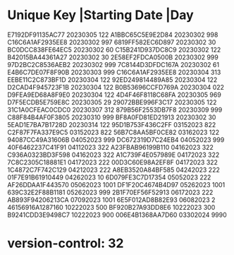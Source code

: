 # Unique Key        |Starting Date |Day
  E7192DF91135AC77   20230305       122
  A1BBC65C5E9E2D84   20230302       998
  C16C6A1AF2935EE8   20230302       997
  6819FF582EC6D897   20230302       30
  BC0DCC838FE64EC5   20230302       60
  C15B241D937DC8C9   20230302       122
  B42015BA44361A27   20230302       30
  2E58EF2FDCA0500B   20230302       999
  97D2BC2C8536AEB2   20230302       999
  7C8144D3DFDC167A   20230302       61
  E4B6C7DE07F8F90B   20230303       999
  C16C6A1AF2935EE8   20230304       313
  EEBE11C2C873BF1D   20230304       122
  92ED249814489A85   20230304       122
  D2CAD4F945723F1B   20230304       122
  B0B53696CCFD769A   20230304       022
  D9FEA9ED68A8F9E0   20230304       122
  4D4F46F8118C68FA   20230305       969
  D7F5ECDB5E759E8C   20230305       29
  29072BBE996F3C17   20230305       122
  31C1A0CFEAC0CDC0   20230307       312
  879B56F2553DB7F8   20230309       999
  C88F84B4AF0F3805   20230310       999
  BF8A0FD81ED21913   20230302       30
  5EAD1E7BA7B1728D   20230314       122
  95D1B753F436C2FF   03152023       822
  C2F87F7FA337E9C5   03152023       822
  56B7C8AA5BF0CE82   03162023       122
  94087CC49A31606B   04052023       999
  DC672319D7C24EB4   04052023       999
  40F6462237C41F91   04112023       322
  A23FBAB96199B110   04162023       322
  C936A0323BD3F598   04162023       322
  A1C739F4E057989E   04172023       322
  7C8C2305C18881E1   04172023       222
  00D3C60E98A2EF8F   04172023       322
  1C4872C7F742C129   04212023       222
  A8EB3520A84BF585   04242023       222
  01F7E91B61910449   04262023       10
  6D079FE3C7D17354   05052023       222
  AF26DDAA1F443570   05062023       1001
  DF1F20C4674B4D97   05262023       1001
  639C32E2F88B1181   05262023       999
  2B1F70EF56F52913   06172023       222
  AB893F94206213CA   07092023       1001
  6E5F012AD8B82E93   06082023       2
  46156916A1287160   10222023       500
  BF920B27A93DD8E6   10222023       300
  B9241CDD3E9498C7   10222023       900
  006E4B1368AA7D60   03302024       9990
# version-control: 32
